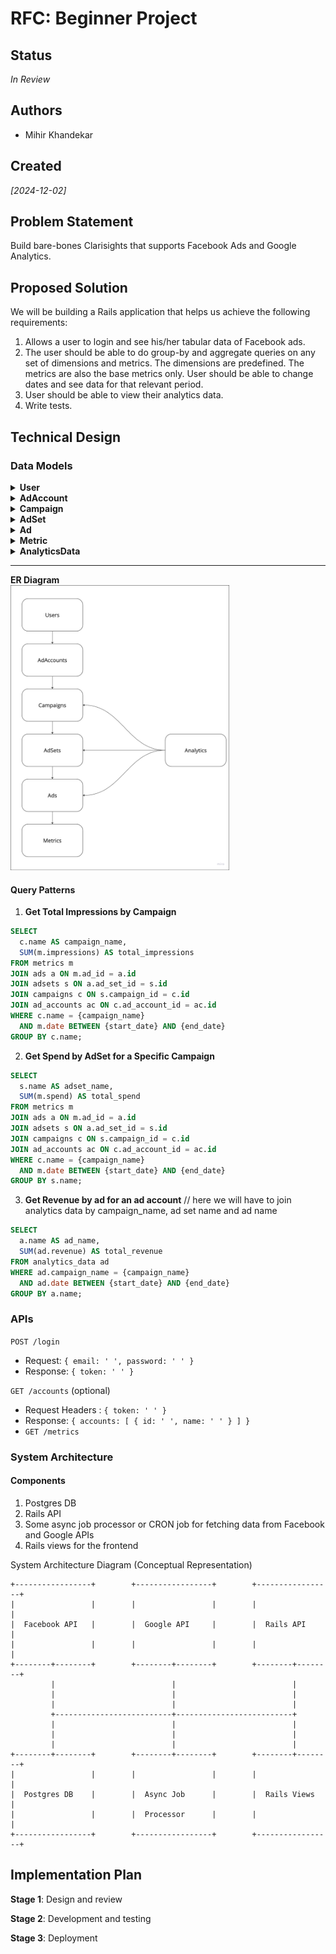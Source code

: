 # **RFC: Beginner Project**

## **Status**  
*In Review*

## **Authors**  
- Mihir Khandekar

## **Created**
_[2024-12-02]_  

## **Problem Statement**  

Build bare-bones Clarisights that supports Facebook Ads and Google Analytics.

## **Proposed Solution**  
We will be building a Rails application that helps us achieve the following requirements:

1. Allows a user to login and see his/her tabular data of Facebook ads.
2. The user should be able to do group-by and aggregate queries on any set of dimensions and metrics. The dimensions are predefined. The metrics are also the base metrics only. User should be able to change dates and see data for that relevant period.
3. User should be able to view their analytics data.
3. Write tests.

## **Technical Design**  

### **Data Models**  

<details>
<summary><strong>User</strong></summary>

- **Fields**:
  - `id` (primary key, UUID or integer)
  - `email` (string)
  - `encrypted_password` (string, provided by Devise)

- **Relationships**:
  - Users can be associated with one or more ad accounts if multi-user support is needed.

</details>

<details>
<summary><strong>AdAccount</strong></summary>

- **Fields**:
  - `id` (primary key, UUID or integer)
  - `name` (string)
  - `user_id` (foreign key)

- **Relationships**:
  - Belongs to a User.
  - Has many Campaigns.

</details>

<details>
<summary><strong>Campaign</strong></summary>

- **Fields**:
  - `id` (primary key, UUID or integer)
  - `name` (string)
  - `objective` (string)
  - `start_date` (date)
  - `end_date` (date)
  - `daily_budget` (integer)
  - `lifetime_budget` (integer)
  - `buying_type` (string)
  - `ad_account_id` (foreign key)

- **Relationships**:
  - Belongs to an AdAccount.
  - Has many AdSets.

</details>

<details>
<summary><strong>AdSet</strong></summary>

- **Fields**:
  - `id` (primary key, UUID or integer)
  - `name` (string)
  - `optimization_goal` (string)
  - `start_date` (date)
  - `end_date` (date)
  - `daily_budget` (integer)
  - `lifetime_budget` (integer)
  - `billing_event` (string)
  - `bid_strategy` (string)
  - `campaign_id` (foreign key)

- **Relationships**:
  - Belongs to a Campaign.
  - Has many Ads.

</details>

<details>
<summary><strong>Ad</strong></summary>

- **Fields**:
  - `id` (primary key, UUID or integer)
  - `name` (string)
  - `landing_pages` (string)
  - `ad_type` (string)
  - `ad_format` (string)
  - `start_date` (date)
  - `facebook_post` (string)
  - `instagram_post` (string)
  - `ad_set_id` (foreign key)

- **Relationships**:
  - Belongs to an AdSet.
  - Has many Metrics.

</details>

<details>
<summary><strong>Metric</strong></summary>

- **Fields**:
  - `id` (primary key)
  - `ad_id` (foreign key)
  - `date` (date)
  - `impressions` (integer)
  - `all_clicks` (integer)
  - `clicks` (integer)
  - `spend` (integer)
  - `all_ctr` (float)
  - `ctr` (float)
  - `cplc` (float)
  - `cpc` (float)
  - `comments` (integer)
  - `likes` (integer)
  - `spend` (integer)
  - `landing_page_views` (integer)
  - `mobile_app_installs` (integer)
  - `video_plays` (integer)
  - `conversions` (integer)
  - Other ad metrics as needed.

- **Relationships**:
  - Belongs to an Ad.

</details>

<details>
<summary><strong>AnalyticsData</strong></summary>

- **Fields**:
  - `id` (primary key)
  - `campaign_name` (string)
  - `adset_name` (string)
  - `ad_name` (string)
  - `revenue` (integer)
  - `date` (date)

- **Relationships**:
  - Belongs to a Campaign, AdSet, and Ad.

</details>

---

**ER Diagram**
<br />
<img src="image.png" alt="Clarisights-Data-Model" width="350"/>

#### Query Patterns

1. **Get Total Impressions by Campaign**
  ```sql
  SELECT 
    c.name AS campaign_name, 
    SUM(m.impressions) AS total_impressions
  FROM metrics m
  JOIN ads a ON m.ad_id = a.id
  JOIN adsets s ON a.ad_set_id = s.id
  JOIN campaigns c ON s.campaign_id = c.id
  JOIN ad_accounts ac ON c.ad_account_id = ac.id
  WHERE c.name = {campaign_name}
    AND m.date BETWEEN {start_date} AND {end_date}
  GROUP BY c.name;
  ```

2. **Get Spend by AdSet for a Specific Campaign**
```sql
SELECT
  s.name AS adset_name,
  SUM(m.spend) AS total_spend
FROM metrics m
JOIN ads a ON m.ad_id = a.id
JOIN adsets s ON a.ad_set_id = s.id
JOIN campaigns c ON s.campaign_id = c.id
JOIN ad_accounts ac ON c.ad_account_id = ac.id
WHERE c.name = {campaign_name}
  AND m.date BETWEEN {start_date} AND {end_date}
GROUP BY s.name;
```

3. **Get Revenue by ad for an ad account**
// here we will have to join analytics data by campaign_name, ad set name and ad name
```sql
SELECT
  a.name AS ad_name,
  SUM(ad.revenue) AS total_revenue
FROM analytics_data ad
WHERE ad.campaign_name = {campaign_name}
  AND ad.date BETWEEN {start_date} AND {end_date}
GROUP BY a.name;
```

### **APIs**  

`POST /login`
- Request: `{ email: ' ', password: ' ' }`
- Response: `{ token: ' ' }`
   
`GET /accounts` (optional)
- Request Headers : `{ token: ' ' }`
- Response: `{ accounts: [ { id: ' ', name: ' ' } ] }`
- `GET /metrics`

### **System Architecture**  

#### Components
1. Postgres DB
2. Rails API
3. Some async job processor or CRON job for fetching data from Facebook and Google APIs
4. Rails views for the frontend

System Architecture Diagram (Conceptual Representation)
```
+-----------------+        +-----------------+        +-----------------+
|                 |        |                 |        |                 |
|  Facebook API   |        |  Google API     |        |  Rails API      |
|                 |        |                 |        |                 |
+--------+--------+        +--------+--------+        +--------+--------+
         |                          |                          |
         |                          |                          |
         |                          |                          |
         +--------------------------+--------------------------+
         |                          |                          |
         |                          |                          |
         |                          |                          |
+--------+--------+        +--------+--------+        +--------+--------+
|                 |        |                 |        |                 |
|  Postgres DB    |        |  Async Job      |        |  Rails Views    |
|                 |        |  Processor      |        |                 |
+-----------------+        +-----------------+        +-----------------+
```

## **Implementation Plan**  

**Stage 1**: Design and review

**Stage 2**: Development and testing  

**Stage 3**: Deployment  

